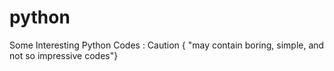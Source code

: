 # python
Some Interesting Python Codes : Caution { "may contain boring, simple, and not so impressive codes"}
